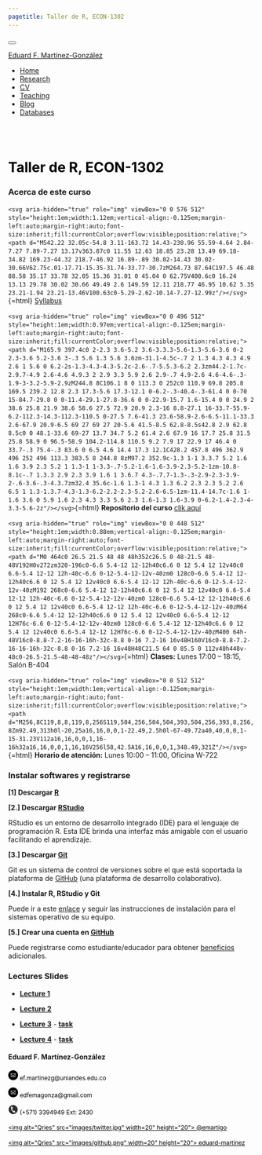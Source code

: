 ```yaml
---
pagetitle: Taller de R, ECON-1302
---
```


<!--- Inicio Emcabezado --->
<html>
<head>
<meta charset="utf-8" />
<meta name="generator" content="pandoc" />
<meta http-equiv="X-UA-Compatible" content="IE=EDGE" />
<title>Eduard F. Martínez-González</title>
<script src="site_libs/jquery-1.11.3/jquery.min.js"></script>
<meta name="viewport" content="width=device-width, initial-scale=1" />
<link href="site_libs/bootstrap-3.3.5/css/cerulean.min.css" rel="stylesheet" />
<script src="site_libs/bootstrap-3.3.5/js/bootstrap.min.js"></script>
<script src="site_libs/bootstrap-3.3.5/shim/html5shiv.min.js"></script>
<script src="site_libs/bootstrap-3.3.5/shim/respond.min.js"></script>
<script src="site_libs/navigation-1.1/tabsets.js"></script>
<script src="site_libs/accessible-code-block-0.0.1/empty-anchor.js"></script>
<link href="site_libs/font-awesome-5.1.0/css/all.css" rel="stylesheet" />
<link href="site_libs/font-awesome-5.1.0/css/v4-shims.css" rel="stylesheet" />
</head>
<body>
<div class="container-fluid main-container">
<div class="navbar navbar-inverse  navbar-fixed-top" role="navigation">
<div class="container">
<div class="navbar-header">
<button type="button" class="navbar-toggle collapsed" data-toggle="collapse" data-target="#navbar">
<span class="icon-bar"></span>
<span class="icon-bar"></span>
<span class="icon-bar"></span>
</button>

<a class="navbar-brand" href="https://eduard-martinez.github.io/index.html">Eduard F. Martínez-González</a>
</div> <div id="navbar" class="navbar-collapse collapse">
<ul class="nav navbar-nav"> </ul> <ul class="nav navbar-nav navbar-right">

<li><a href="https://eduard-martinez.github.io/index.html"><span class="fa fa-home"></span>Home</a></li>

<li><a href="https://eduard-martinez.github.io/research.html">Research</a></li>

<li><a href="https://eduard-martinez.github.io/cv/C_Eduard_F_Martinez_G.pdf">CV</a></li>

<li><a href="https://eduard-martinez.github.io/teaching.html">Teaching</a></li>

<li><a href="https://eduard-martinez.github.io/blog.html">Blog</a></li>

<li><a href="https://eduard-martinez.github.io/databases.html">Databases</a></li>

</div><!--/.nav-collapse -->
</div><!--/.container -->
</div><!--/.navbar -->
<div class="fluid-row" id="header">
<!--- Fin Emcabezado --->


<!--------------------------------- El codigo inicia aca --------------------------------->

<br> </br>

<!------------- Panel de la izquierda ------------->
<div class="col-sm-9">



<!--- Tirulo --->
<h1 style="color:black;">Taller de R, ECON-1302 </h1>

### Acerca de este curso

`<svg aria-hidden="true" role="img" viewBox="0 0 576 512" style="height:1em;width:1.12em;vertical-align:-0.125em;margin-left:auto;margin-right:auto;font-size:inherit;fill:currentColor;overflow:visible;position:relative;"><path d="M542.22 32.05c-54.8 3.11-163.72 14.43-230.96 55.59-4.64 2.84-7.27 7.89-7.27 13.17v363.87c0 11.55 12.63 18.85 23.28 13.49 69.18-34.82 169.23-44.32 218.7-46.92 16.89-.89 30.02-14.43 30.02-30.66V62.75c.01-17.71-15.35-31.74-33.77-30.7zM264.73 87.64C197.5 46.48 88.58 35.17 33.78 32.05 15.36 31.01 0 45.04 0 62.75V400.6c0 16.24 13.13 29.78 30.02 30.66 49.49 2.6 149.59 12.11 218.77 46.95 10.62 5.35 23.21-1.94 23.21-13.46V100.63c0-5.29-2.62-10.14-7.27-12.99z"/></svg>`{=html} [Syllabus](https://eduard-martinez.github.io/teaching/r_uniandes/2022-01/syllabus.pdf)

`<svg aria-hidden="true" role="img" viewBox="0 0 496 512" style="height:1em;width:0.97em;vertical-align:-0.125em;margin-left:auto;margin-right:auto;font-size:inherit;fill:currentColor;overflow:visible;position:relative;"><path d="M165.9 397.4c0 2-2.3 3.6-5.2 3.6-3.3.3-5.6-1.3-5.6-3.6 0-2 2.3-3.6 5.2-3.6 3-.3 5.6 1.3 5.6 3.6zm-31.1-4.5c-.7 2 1.3 4.3 4.3 4.9 2.6 1 5.6 0 6.2-2s-1.3-4.3-4.3-5.2c-2.6-.7-5.5.3-6.2 2.3zm44.2-1.7c-2.9.7-4.9 2.6-4.6 4.9.3 2 2.9 3.3 5.9 2.6 2.9-.7 4.9-2.6 4.6-4.6-.3-1.9-3-3.2-5.9-2.9zM244.8 8C106.1 8 0 113.3 0 252c0 110.9 69.8 205.8 169.5 239.2 12.8 2.3 17.3-5.6 17.3-12.1 0-6.2-.3-40.4-.3-61.4 0 0-70 15-84.7-29.8 0 0-11.4-29.1-27.8-36.6 0 0-22.9-15.7 1.6-15.4 0 0 24.9 2 38.6 25.8 21.9 38.6 58.6 27.5 72.9 20.9 2.3-16 8.8-27.1 16-33.7-55.9-6.2-112.3-14.3-112.3-110.5 0-27.5 7.6-41.3 23.6-58.9-2.6-6.5-11.1-33.3 2.6-67.9 20.9-6.5 69 27 69 27 20-5.6 41.5-8.5 62.8-8.5s42.8 2.9 62.8 8.5c0 0 48.1-33.6 69-27 13.7 34.7 5.2 61.4 2.6 67.9 16 17.7 25.8 31.5 25.8 58.9 0 96.5-58.9 104.2-114.8 110.5 9.2 7.9 17 22.9 17 46.4 0 33.7-.3 75.4-.3 83.6 0 6.5 4.6 14.4 17.3 12.1C428.2 457.8 496 362.9 496 252 496 113.3 383.5 8 244.8 8zM97.2 352.9c-1.3 1-1 3.3.7 5.2 1.6 1.6 3.9 2.3 5.2 1 1.3-1 1-3.3-.7-5.2-1.6-1.6-3.9-2.3-5.2-1zm-10.8-8.1c-.7 1.3.3 2.9 2.3 3.9 1.6 1 3.6.7 4.3-.7.7-1.3-.3-2.9-2.3-3.9-2-.6-3.6-.3-4.3.7zm32.4 35.6c-1.6 1.3-1 4.3 1.3 6.2 2.3 2.3 5.2 2.6 6.5 1 1.3-1.3.7-4.3-1.3-6.2-2.2-2.3-5.2-2.6-6.5-1zm-11.4-14.7c-1.6 1-1.6 3.6 0 5.9 1.6 2.3 4.3 3.3 5.6 2.3 1.6-1.3 1.6-3.9 0-6.2-1.4-2.3-4-3.3-5.6-2z"/></svg>`{=html} **Repositorio del curso** [clik aquí](https://github.com/taller-R/taller_r_202201)

`<svg aria-hidden="true" role="img" viewBox="0 0 448 512" style="height:1em;width:0.88em;vertical-align:-0.125em;margin-left:auto;margin-right:auto;font-size:inherit;fill:currentColor;overflow:visible;position:relative;"><path d="M0 464c0 26.5 21.5 48 48 48h352c26.5 0 48-21.5 48-48V192H0v272zm320-196c0-6.6 5.4-12 12-12h40c6.6 0 12 5.4 12 12v40c0 6.6-5.4 12-12 12h-40c-6.6 0-12-5.4-12-12v-40zm0 128c0-6.6 5.4-12 12-12h40c6.6 0 12 5.4 12 12v40c0 6.6-5.4 12-12 12h-40c-6.6 0-12-5.4-12-12v-40zM192 268c0-6.6 5.4-12 12-12h40c6.6 0 12 5.4 12 12v40c0 6.6-5.4 12-12 12h-40c-6.6 0-12-5.4-12-12v-40zm0 128c0-6.6 5.4-12 12-12h40c6.6 0 12 5.4 12 12v40c0 6.6-5.4 12-12 12h-40c-6.6 0-12-5.4-12-12v-40zM64 268c0-6.6 5.4-12 12-12h40c6.6 0 12 5.4 12 12v40c0 6.6-5.4 12-12 12H76c-6.6 0-12-5.4-12-12v-40zm0 128c0-6.6 5.4-12 12-12h40c6.6 0 12 5.4 12 12v40c0 6.6-5.4 12-12 12H76c-6.6 0-12-5.4-12-12v-40zM400 64h-48V16c0-8.8-7.2-16-16-16h-32c-8.8 0-16 7.2-16 16v48H160V16c0-8.8-7.2-16-16-16h-32c-8.8 0-16 7.2-16 16v48H48C21.5 64 0 85.5 0 112v48h448v-48c0-26.5-21.5-48-48-48z"/></svg>`{=html} **Clases:** Lunes 17:00 – 18:15, Salón B-404

`<svg aria-hidden="true" role="img" viewBox="0 0 512 512" style="height:1em;width:1em;vertical-align:-0.125em;margin-left:auto;margin-right:auto;font-size:inherit;fill:currentColor;overflow:visible;position:relative;"><path d="M256,8C119,8,8,119,8,256S119,504,256,504,504,393,504,256,393,8,256,8Zm92.49,313h0l-20,25a16,16,0,0,1-22.49,2.5h0l-67-49.72a40,40,0,0,1-15-31.23V112a16,16,0,0,1,16-16h32a16,16,0,0,1,16,16V256l58,42.5A16,16,0,0,1,348.49,321Z"/></svg>`{=html} **Horario de atención:** Lunes 10:00 – 11:00, Oficina W-722

### Instalar softwares y registrarse

**[1] Descargar [R](https://cran.r-project.org/)**

**[2.] Descargar [RStudio](https://www.rstudio.com/products/rstudio/download/preview/)**

RStudio es un entorno de desarrollo integrado (IDE) para el lenguaje de programación R. Esta IDE brinda una interfaz más amigable con el usuario facilitando el aprendizaje.

**[3.] Descargar [Git](https://git-scm.com/downloads)**

Git es un sistema de control de versiones sobre el que está soportada la plataforma de [GitHub](https://github.com) (una plataforma de desarrollo colaborativo).
  
**[4.] Instalar R, RStudio y Git**

Puede ir a este [enlace](https://lectures-blog.gitlab.io/R-initial-setup/#/antes-de-iniciar-el-curso) y seguir las instrucciones de instalación para el sistemas operativo de su equipo.

**[5.] Crear una cuenta en [GitHub](https://github.com)**

Puede registrarse como estudiante/educador para obtener [beneficios](https://education.github.com/benefits) adicionales.

### Lectures Slides

* **[Lecture 1](https://lectures-r.gitlab.io/202201/lecture-1)** 

* **[Lecture 2](https://lectures-r.gitlab.io/202201/lecture-2)** 

* **[Lecture 3](https://lectures-r.gitlab.io/202201/lecture-3)** - **[task](https://lectures-r.gitlab.io/task_202202/task-clase-03/)**

* **[Lecture 4](https://lectures-r.gitlab.io/202201/lecture-4)** - **[task](https://lectures-r.gitlab.io/task_202202/task-clase-04/)**


</div>

<!------------- Panel de la derecha ------------->
<div class="col-sm-3">

#### Eduard F. Martínez-González
 
<!-- Correo -->
<p style="color:black;font-size:12px;"><img alt="Qries" src="images/correo.png" width=20" height="20"> ef.martinezg@uniandes.edu.co </img></p>

<!-- Correo -->
<p style="color:black;font-size:12px;"><img alt="Qries" src="images/correo.png" width=20" height="20"> edfemagonza@gmail.com </img></p>

<!-- Tel -->
<p style="color:black;font-size:12px;"><img alt="Qries" src="images/tel.png" width=20" height="20"> (+571) 3394949 Ext: 2430</img></p>

<!-- Twitter -->
 <a href="https://twitter.com/emartigo" style="color:black;font-size:12px;"> <img alt="Qries" src="images/twitter.jpg" width=20" height="20">  @emartigo</a> 

<!-- GitHub -->
<a href="https://github.com/eduard-martinez" style="color:black;font-size:12px;"> <img alt="Qries" src="images/github.png" width=20" height="20">  eduard-martinez</a>

</div>
<!------------- Panel de la derecha ------------->





<!--------------------------------- El codigo finaliza aca --------------------------------->





</div>
<script>
// add bootstrap table styles to pandoc tables
function bootstrapStylePandocTables() {
$('tr.header').parent('thead').parent('table').addClass('table table-condensed');
}
$(document).ready(function () {
bootstrapStylePandocTables();
});
</script>
<!-- tabsets -->
<script>
$(document).ready(function () {
window.buildTabsets("TOC");
});
$(document).ready(function () {
$('.tabset-dropdown > .nav-tabs > li').click(function () {
$(this).parent().toggleClass('nav-tabs-open')
});
});
</script>
<!-- code folding -->
<!-- dynamically load mathjax for compatibility with self-contained -->
<script>
(function () {
var script = document.createElement("script");
script.type = "text/javascript";
script.src  = "http://example.com/MathJax.js";
document.getElementsByTagName("head")[0].appendChild(script);
})();
</script>
</body>
</html>
